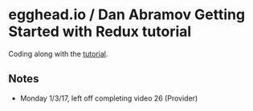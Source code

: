 # egghead.io / Dan Abramov Getting Started with Redux tutorial
Coding along with the [tutorial](https://egghead.io/courses/getting-started-with-redux).

## Notes
* Monday 1/3/17, left off completing video 26 (Provider)